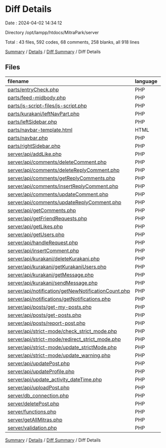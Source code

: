 # Diff Details

Date : 2024-04-02 14:34:12

Directory /opt/lampp/htdocs/MitraPark/server

Total : 43 files,  592 codes, 68 comments, 258 blanks, all 918 lines

[Summary](results.md) / [Details](details.md) / [Diff Summary](diff.md) / Diff Details

## Files
| filename | language | code | comment | blank | total |
| :--- | :--- | ---: | ---: | ---: | ---: |
| [parts/entryCheck.php](/parts/entryCheck.php) | PHP | -13 | 0 | -1 | -14 |
| [parts/feed-midbody.php](/parts/feed-midbody.php) | PHP | -49 | 0 | -4 | -53 |
| [parts/js-script-files/js-script.php](/parts/js-script-files/js-script.php) | PHP | -82 | -3 | -21 | -106 |
| [parts/kurakani/leftNavPart.php](/parts/kurakani/leftNavPart.php) | PHP | -16 | 0 | -2 | -18 |
| [parts/leftSidebar.php](/parts/leftSidebar.php) | PHP | -48 | 0 | -9 | -57 |
| [parts/navbar-template.html](/parts/navbar-template.html) | HTML | -112 | -4 | -16 | -132 |
| [parts/navbar.php](/parts/navbar.php) | PHP | -52 | 0 | -3 | -55 |
| [parts/rightSidebar.php](/parts/rightSidebar.php) | PHP | -26 | 0 | -1 | -27 |
| [server/api/addLike.php](/server/api/addLike.php) | PHP | 24 | 0 | 4 | 28 |
| [server/api/comments/deleteComment.php](/server/api/comments/deleteComment.php) | PHP | 24 | 0 | 12 | 36 |
| [server/api/comments/deleteReplyComment.php](/server/api/comments/deleteReplyComment.php) | PHP | 33 | 0 | 8 | 41 |
| [server/api/comments/getReplyComments.php](/server/api/comments/getReplyComments.php) | PHP | 17 | 0 | 6 | 23 |
| [server/api/comments/insertReplyComment.php](/server/api/comments/insertReplyComment.php) | PHP | 32 | 0 | 10 | 42 |
| [server/api/comments/updateComment.php](/server/api/comments/updateComment.php) | PHP | 25 | 0 | 12 | 37 |
| [server/api/comments/updateReplyComment.php](/server/api/comments/updateReplyComment.php) | PHP | 35 | 0 | 11 | 46 |
| [server/api/getComments.php](/server/api/getComments.php) | PHP | 17 | 0 | 6 | 23 |
| [server/api/getFriendRequests.php](/server/api/getFriendRequests.php) | PHP | 30 | 2 | 11 | 43 |
| [server/api/getLikes.php](/server/api/getLikes.php) | PHP | 17 | 0 | 6 | 23 |
| [server/api/getUsers.php](/server/api/getUsers.php) | PHP | 14 | 5 | 5 | 24 |
| [server/api/handleRequest.php](/server/api/handleRequest.php) | PHP | 59 | 38 | 17 | 114 |
| [server/api/insertComment.php](/server/api/insertComment.php) | PHP | 20 | 0 | 6 | 26 |
| [server/api/kurakani/deleteKurakani.php](/server/api/kurakani/deleteKurakani.php) | PHP | 17 | 2 | 6 | 25 |
| [server/api/kurakani/getKurakaniUsers.php](/server/api/kurakani/getKurakaniUsers.php) | PHP | 29 | 0 | 10 | 39 |
| [server/api/kurakani/getMessage.php](/server/api/kurakani/getMessage.php) | PHP | 13 | 0 | 13 | 26 |
| [server/api/kurakani/sendMessage.php](/server/api/kurakani/sendMessage.php) | PHP | 20 | 0 | 12 | 32 |
| [server/api/notification/getNewNotificationCount.php](/server/api/notification/getNewNotificationCount.php) | PHP | 12 | 0 | 0 | 12 |
| [server/api/notifications/getNotifications.php](/server/api/notifications/getNotifications.php) | PHP | 2 | 0 | 3 | 5 |
| [server/api/posts/get-my-posts.php](/server/api/posts/get-my-posts.php) | PHP | 36 | 5 | 10 | 51 |
| [server/api/posts/get-posts.php](/server/api/posts/get-posts.php) | PHP | 39 | 5 | 8 | 52 |
| [server/api/posts/report-post.php](/server/api/posts/report-post.php) | PHP | 23 | 0 | 5 | 28 |
| [server/api/strict-mode/check_strict_mode.php](/server/api/strict-mode/check_strict_mode.php) | PHP | 21 | 0 | 10 | 31 |
| [server/api/strict-mode/redirect_strict_mode.php](/server/api/strict-mode/redirect_strict_mode.php) | PHP | 14 | 0 | 6 | 20 |
| [server/api/strict-mode/update_strictMode.php](/server/api/strict-mode/update_strictMode.php) | PHP | 27 | 0 | 11 | 38 |
| [server/api/strict-mode/update_warning.php](/server/api/strict-mode/update_warning.php) | PHP | 16 | 0 | 9 | 25 |
| [server/api/updatePost.php](/server/api/updatePost.php) | PHP | 51 | 0 | 15 | 66 |
| [server/api/updateProfile.php](/server/api/updateProfile.php) | PHP | 25 | 0 | 6 | 31 |
| [server/api/update_activity_dateTime.php](/server/api/update_activity_dateTime.php) | PHP | 10 | 0 | 4 | 14 |
| [server/api/uploadPost.php](/server/api/uploadPost.php) | PHP | 43 | 0 | 14 | 57 |
| [server/db_connection.php](/server/db_connection.php) | PHP | 6 | 2 | 4 | 12 |
| [server/deletePost.php](/server/deletePost.php) | PHP | 25 | 0 | 5 | 30 |
| [server/functions.php](/server/functions.php) | PHP | 113 | 16 | 32 | 161 |
| [server/getAllMitras.php](/server/getAllMitras.php) | PHP | 2 | 0 | 3 | 5 |
| [server/validation.php](/server/validation.php) | PHP | 99 | 0 | 15 | 114 |

[Summary](results.md) / [Details](details.md) / [Diff Summary](diff.md) / Diff Details